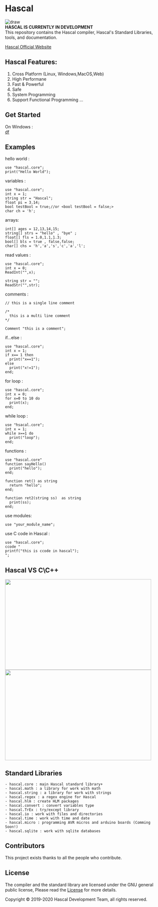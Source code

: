 # Hascal
![draw](https://raw.githubusercontent.com/hascal/hascal/main/img/has.png)
<br>
<b>HASCAL IS CURRENTLY IN DEVELOPMENT</b><br>
This repository contains the Hascal compiler, Hascal's Standard Libraries, tools, and documentation.

[Hascal Official Website](https://hascal.github.io)
## Hascal Features:
1. Cross Platform (Linux, Windows,MacOS,Web)
2. High Performane
3. Fast & Powerful
4. Safe
5. System Programming
6. Support Functional Programming
...

## Get Started
On Windows : \
[df]()
## Examples
hello world :
```
use "hascal.core";
print("Hello World");
```
variables :
```
use "hascal.core";
int x = 1;
string str = "Hascal";
float pi = 3.14;
bool testBool = true;//or <bool testBool = false;>
char ch = 'h';
```
arrays:
```
int[] ages = 12,13,14,15;
string[] strs = "hello" , "bye" ;
float[] fls = 1.0,1.1,1.3;
bool[] bls = true , false,false;
char[] chs = 'h','a','s','c','a','l'; 
```
read values :
```
use "hascal.core";
int x = 0;
ReadInt("",x);

string str = "";
ReadStr("",str);
```
comments :
```
// this is a single line comment

/*
  this is a multi line comment
*/

Comment "this is a comment";
```
if...else :
```
use "hascal.core";
int x = 1;
if x== 1 then
  print("x==1");
else
  print("x!=1");
end;
```
for loop :
```
use "hascal.core";
int x = 0;
for x=0 to 10 do
  print(x);
end;
```
while loop :
```
use "hsacal.core";
int x = 1;
while x==1 do
  print("loop");
end;
```
functions :
```
use "hascal.core"
function sayHello()
  print("hello");
end;

function ret() as string
  return "hello";
end;

function ret2(string ss)  as string
  print(ss);
end;
```
use modules:
```
use "your_module_name";
```
use C code in Hascal :
```
use "hascal.core";
ccode "
printf("this is ccode in hascal");
";
```

## Hascal VS C\C++
<img style="display:inline-block" width="482px" height="298px" src="https://raw.githubusercontent.com/hascal/hascal/main/img/hasca_what_is_your_name.png">
<img style="display:inline-block" width="482px" height="298px" src="https://raw.githubusercontent.com/hascal/hascal/main/img/c_what_is_your_name.png">

## Standard Libraries
```
- hascal.core : main Hascal standard library+
- hascal.math : a library for work with math
- hascal.string : a library for work with strings
- hascal.regex : a regex engine for Hascal
- hascal.hlm : create HLM packages
- hascal.convert : convert variables type
- hascal.TrEx : try/except library
- hascal.io : work with files and directories
- hascal.time : work with time and date
- hascal.micro : programming AVR micros and arduino boards (Comming Soon!)
- hascal.sqlite : work with sqlite databases
```
## Contributors
This project exists thanks to all the people who contribute. 

## License
The compiler and the standard library are licensed under the GNU general public license,
Please read the [License](https://github.com/hascal/hascal/blob/main/LICENSE) for more details.

Copyright © 2019-2020  Hascal Development Team, all rights reserved.

